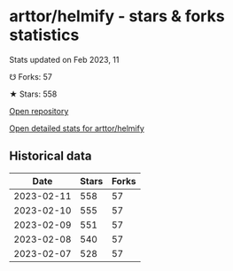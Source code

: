 # arttor/helmify - stars & forks statistics

Stats updated on Feb 2023, 11

☋ Forks: 57

★ Stars: 558

[Open repository](https://github.com/arttor/helmify)

[Open detailed stats for arttor/helmify](https://reviewgithub.com/rep/arttor/helmify)

## Historical data
| Date | Stars | Forks |
|------|-------|-------|
| 2023-02-11 | 558 | 57 | 
| 2023-02-10 | 555 | 57 | 
| 2023-02-09 | 551 | 57 | 
| 2023-02-08 | 540 | 57 | 
| 2023-02-07 | 528 | 57 | 


